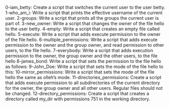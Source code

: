 0-iam_betty: Create a script that switches the current user to the user betty.
1-who_am_i: Write a script that prints the effective username of the current user.
2-groups: Write a script that prints all the groups the current user is part of.
3-new_owner: Write a script that changes the owner of the file hello to the user betty.
4-empty: Write a script that creates an empty file called hello.
5-execute: Write a script that adds execute permission to the owner of the file hello.
6-multiple_permissions: Write a script that adds execute permission to the owner and the group owner, and read permission to other users, to the file hello.
7-everybody: Write a script that adds execution permission to the owner, the group owner and the other users, to the file hello
8-james_bond: Write a script that sets the permission to the file hello as follows:
9-John_Doe: Write a script that sets the mode of the file hello to this:
10-mirror_permissions: Write a script that sets the mode of the file hello the same as olleh’s mode.
11-directories_permissions: Create a script that adds execute permission to all subdirectories of the current directory for the owner, the group owner and all other users. Regular files should not be changed.
12-directory_permissions: Create a script that creates a directory called my_dir with permissions 751 in the working directory.

